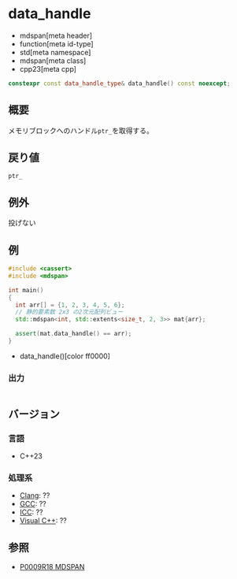 # data_handle
* mdspan[meta header]
* function[meta id-type]
* std[meta namespace]
* mdspan[meta class]
* cpp23[meta cpp]

```cpp
constexpr const data_handle_type& data_handle() const noexcept;
```

## 概要
メモリブロックへのハンドル`ptr_`を取得する。


## 戻り値
`ptr_`


## 例外
投げない


## 例
```cpp example
#include <cassert>
#include <mdspan>

int main()
{
  int arr[] = {1, 2, 3, 4, 5, 6};
  // 静的要素数 2x3 の2次元配列ビュー
  std::mdspan<int, std::extents<size_t, 2, 3>> mat{arr};

  assert(mat.data_handle() == arr);
}
```
* data_handle()[color ff0000]

### 出力
```
```


## バージョン
### 言語
- C++23

### 処理系
- [Clang](/implementation.md#clang): ??
- [GCC](/implementation.md#gcc): ??
- [ICC](/implementation.md#icc): ??
- [Visual C++](/implementation.md#visual_cpp): ??


## 参照
- [P0009R18 MDSPAN](https://www.open-std.org/jtc1/sc22/wg21/docs/papers/2022/p0009r18.html)
